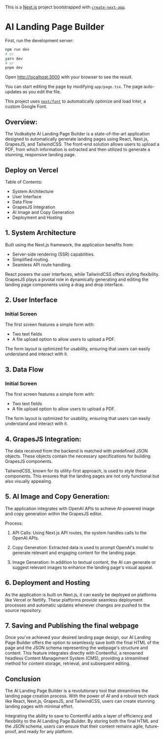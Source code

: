 This is a [Next.js](https://nextjs.org/) project bootstrapped with [`create-next-app`](https://github.com/vercel/next.js/tree/canary/packages/create-next-app).

# AI Landing Page Builder

First, run the development server:

```bash
npm run dev
# or
yarn dev
# or
pnpm dev
```

Open [http://localhost:3000](http://localhost:3000) with your browser to see the result.

You can start editing the page by modifying `app/page.tsx`. The page auto-updates as you edit the file.

This project uses [`next/font`](https://nextjs.org/docs/basic-features/font-optimization) to automatically optimize and load Inter, a custom Google Font.

## Overview:

The Vodkabyte AI Landing Page Builder is a state-of-the-art application designed to automatically generate landing pages using React, Next.js, GrapesJS, and TailwindCSS. The front-end solution allows users to upload a PDF, from which information is extracted and then utilized to generate a stunning, responsive landing page.

## Deploy on Vercel

Table of Contents:

- System Architecture
- User Interface
- Data Flow
- GrapesJS Integration
- AI Image and Copy Generation
- Deployment and Hosting

## 1. System Architecture

Built using the Next.js framework, the application benefits from:

- Server-side rendering (SSR) capabilities.
- Simplified routing.
- Seamless API route handling.

React powers the user interfaces, while TailwindCSS offers styling flexibility. GrapesJS plays a pivotal role in dynamically generating and editing the landing page components using a drag and drop interface.

## 2. User Interface

### Initial Screen

The first screen features a simple form with:

- Two text fields
- A file upload option to allow users to upload a PDF.

The form layout is optimized for usability, ensuring that users can easily understand and interact with it.

## 3. Data Flow

### Initial Screen

The first screen features a simple form with:

- Two text fields
- A file upload option to allow users to upload a PDF.

The form layout is optimized for usability, ensuring that users can easily understand and interact with it.

## 4. GrapesJS Integration:

The data received from the backend is matched with predefined JSON objects. These objects contain the necessary specifications for building GrapesJS components.

TailwindCSS, known for its utility-first approach, is used to style these components. This ensures that the landing pages are not only functional but also visually appealing.

## 5. AI Image and Copy Generation:

The application integrates with OpenAI APIs to achieve AI-powered image and copy generation within the GrapesJS editor.

Process:

1. API Calls: Using Next.js API routes, the system handles calls to the OpenAI APIs.

2. Copy Generation: Extracted data is used to prompt OpenAI's model to generate relevant and engaging content for the landing page.

3. Image Generation: In addition to textual content, the AI can generate or suggest relevant images to enhance the landing page's visual appeal.

## 6. Deployment and Hosting

As the application is built on Next.js, it can easily be deployed on platforms like Vercel or Netlify. These platforms provide seamless deployment processes and automatic updates whenever changes are pushed to the source repository.

## 7. Saving and Publishing the final webpage

Once you've achieved your desired landing page design, our AI Landing Page Builder offers the option to seamlessly save both the final HTML of the page and the JSON schema representing the webpage's structure and content. This feature integrates directly with Contentful, a renowned headless Content Management System (CMS), providing a streamlined method for content storage, retrieval, and subsequent editing.

## Conclusion

The AI Landing Page Builder is a revolutionary tool that streamlines the landing page creation process. With the power of AI and a robust tech stack like React, Next.js, GrapesJS, and TailwindCSS, users can create stunning landing pages with minimal effort.

Integrating the ability to save to Contentful adds a layer of efficiency and flexibility to the AI Landing Page Builder. By storing both the final HTML and the JSON schema, users can ensure that their content remains agile, future-proof, and ready for any platform.
